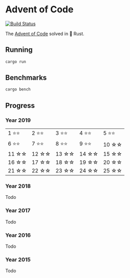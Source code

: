 # Advent of Code

[![Build Status][build-img]][build-url]

[build-img]: https://github.com/dnaka91/advent-of-code-rs/workflows/CI/badge.svg?branch=master
[build-url]: https://github.com/dnaka91/advent-of-code-rs/actions?query=workflow%3ACI

The [Advent of Code] solved in 🦀 Rust.

[Advent of Code]: https://adventofcode.com

## Running

```bash
cargo run
```

## Benchmarks

```bash
cargo bench
```

## Progress

### Year 2019

|        |        |        |        |        |
| ------ | ------ | ------ | ------ | ------ |
| 1 ⭐️⭐️ | 2 ⭐️⭐️ | 3 ⭐️⭐️ | 4 ⭐️⭐️ | 5 ⭐️⭐️ |
| 6 ⭐️⭐️ | 7 ⭐️⭐️ | 8 ⭐️⭐️ | 9 ⭐️⭐️ | 10 ☆☆  |
| 11 ☆☆  | 12 ☆☆  | 13 ☆☆  | 14 ☆☆  | 15 ☆☆  |
| 16 ☆☆  | 17 ☆☆  | 18 ☆☆  | 19 ☆☆  | 20 ☆☆  |
| 21 ☆☆  | 22 ☆☆  | 23 ☆☆  | 24 ☆☆  | 25 ☆☆  |

### Year 2018

Todo

### Year 2017

Todo

### Year 2016

Todo

### Year 2015

Todo
